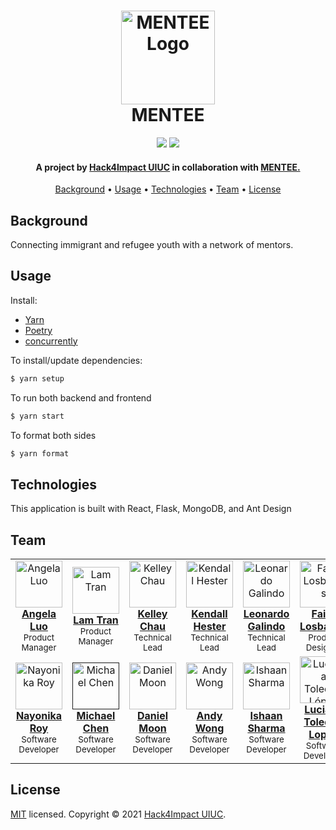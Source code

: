 <h1 align="center">
  <a href="https://www.menteeglobal.org/"><img src="https://i.imgur.com/DSHhzX9.png" alt="MENTEE Logo" width="150"></a>
  <br/>
  MENTEE
  </br>
</h1>

<p align="center">
    <img src="https://img.shields.io/github/checks-status/hack4impact-uiuc/mentee/dev?style=flat-square">
    <img src="https://img.shields.io/badge/license-MIT-blue?style=flat-square">
</p>

<h4 align="center">A project by <a href="https://uiuc.hack4impact.org/" target="_blank">Hack4Impact UIUC</a> in collaboration with <a href="https://www.menteeglobal.org/" target="_blank">MENTEE.</a></h4>

<p align="center">
  <a href="#background">Background</a> •
  <a href="#usage">Usage</a> •
  <a href="#technologies">Technologies</a> •
  <a href="#team">Team</a> •
  <a href="#license">License</a>
</p>

## Background

Connecting immigrant and refugee youth with a network of mentors.

## Usage

Install:

- [Yarn](https://yarnpkg.com/)
- [Poetry](https://python-poetry.org/)
- [concurrently](https://www.npmjs.com/package/concurrently)

To install/update dependencies:

```bash
$ yarn setup
```

To run both backend and frontend

```bash
$ yarn start
```

To format both sides

```bash
$ yarn format
```

## Technologies

This application is built with React, Flask, MongoDB, and Ant Design

## Team

<table align="center">
  <tr>
    <td align="center"><a href="https://www.linkedin.com/in/al490/"><img src="https://uiuc.hack4impact.org/images/people/angela_luo.jpg" width="75px;" alt="Angela Luo"/><br /><b>Angela Luo</b></a><br /><sub>Product Manager</sub></td>
    <td align="center"><a href="https://www.linkedin.com/in/lamgtran/"><img src="https://uiuc.hack4impact.org/images/people/lam_tran.jpg" width="75px;" alt="Lam Tran"/><br /><b>Lam Tran</b></a><br /><sub>Product Manager</sub></td>
    <td align="center"><a href="https://www.linkedin.com/in/kelleychau/"><img src="https://ca.slack-edge.com/T6VL1BSEA-UFV1VN24B-ef42f0861a51-512" width="75px;" alt="Kelley Chau"/><br /><b>Kelley Chau</b></a><br /><sub>Technical Lead</sub></td>
    <td align="center"><a href="https://www.linkedin.com/in/kendall-hester/"><img src="https://uiuc.hack4impact.org/images/people/kendall_hester.jpg" width="75px;" alt="Kendall Hester"/><br /><b>Kendall Hester</b></a><br /><sub>Technical Lead</sub></td>
    <td align="center"><a href="http://leonardogalindo.me/"><img src="https://uiuc.hack4impact.org/images/people/leonardo_galindo.jpg" width="75px;" alt="Leonardo Galindo"/><br /><b>Leonardo Galindo</b></a><br /><sub>Technical Lead</sub></td>
    <td align="center"><a href="https://www.linkedin.com/in/faith-losbanes-527a97196/"><img src="https://uiuc.hack4impact.org/images/people/faith_losbanes.jpg" width="75px;" alt="Faith Losbanes"/><br /><b>Faith Losbanes</b></a><br /><sub>Product Designer</sub></td>
  </tr>
  <tr>
    <td align="center"><a href="https://www.linkedin.com/in/nayonika-roy-0162291b5/"><img src="https://uiuc.hack4impact.org/images/people/nayonika_roy.jpg" width="75px;" alt="Nayonika Roy"/><br /><b>Nayonika Roy</b></a><br /><sub>Software Developer</sub></td>
    <td align="center"><a href=""><img src="https://uiuc.hack4impact.org/images/people/michael_chen.jpg" width="75px;" alt="Michael Chen"/><br /><b>Michael Chen</b></a><br /><sub>Software Developer</sub></td>
    <td align="center"><a href="https://www.linkedin.com/in/daniel-moon1/"><img src="https://uiuc.hack4impact.org/images/people/daniel_moon.jpg" width="75px;" alt="Daniel Moon"/><br /><b>Daniel Moon</b></a><br /><sub>Software Developer</sub></td>
    <td align="center"><a href="https://www.linkedin.com/in/feiyuwong/"><img src="https://uiuc.hack4impact.org/images/people/andy_wong.jpg" width="75px;" alt="Andy Wong"/><br /><b>Andy Wong</b></a><br /><sub>Software Developer</sub></td>
    <td align="center"><a href="https://www.linkedin.com/in/ishaan-r-sharma/"><img src="https://uiuc.hack4impact.org/images/people/ishaan_sharma.jpg" width="75px;" alt="Ishaan Sharma"/><br /><b>Ishaan Sharma</b></a><br /><sub>Software Developer</sub></td>
    <td align="center"><a href="https://www.linkedin.com/in/luciana-toledo-lopez/"><img src="https://avatars.githubusercontent.com/u/55062455?v=4" width="75px;" alt="Luciana Toledo-López"/><br /><b>Luciana Toledo-Lopez</b></a><br /><sub>Software Developer</sub></td>

  </tr>
</table>

## License

[MIT](https://github.com/hack4impact-uiuc/mentee/blob/master/LICENSE) licensed. Copyright © 2021 [Hack4Impact UIUC](https://github.com/hack4impact-uiuc).
